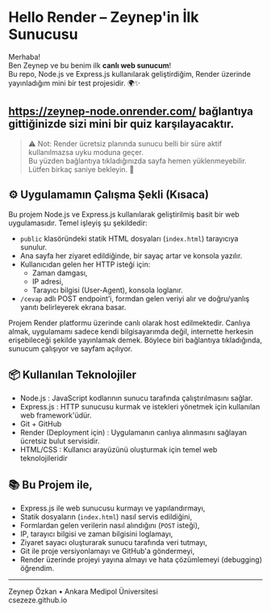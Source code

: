 #  Hello Render – Zeynep'in İlk Sunucusu 

Merhaba!  
Ben Zeynep ve bu benim ilk **canlı web sunucum**!  
Bu repo, Node.js ve Express.js kullanılarak geliştirdiğim, Render üzerinde yayınladığım mini bir test projesidir. 🌍✨

## https://zeynep-node.onrender.com/ bağlantıya gittiğinizde sizi mini bir quiz karşılayacaktır.

> ⚠️ Not: Render ücretsiz planında sunucu belli bir süre aktif kullanılmazsa uyku moduna geçer.  
> Bu yüzden bağlantıya tıkladığınızda sayfa hemen yüklenmeyebilir. Lütfen birkaç saniye bekleyin. 🙂

## ⚙️ Uygulamamın Çalışma Şekli (Kısaca)

Bu projem Node.js ve Express.js kullanılarak geliştirilmiş basit bir web uygulamasıdır. Temel işleyiş şu şekildedir:

- `public` klasöründeki statik HTML dosyaları (`index.html`) tarayıcıya sunulur.
- Ana sayfa her ziyaret edildiğinde, bir sayaç artar ve konsola yazılır.
- Kullanıcıdan gelen her HTTP isteği için:
  - Zaman damgası,
  - IP adresi,
  - Tarayıcı bilgisi (User-Agent),
  konsola loglanır.
- `/cevap` adlı POST endpoint’i, formdan gelen veriyi alır ve doğru/yanlış yanıtı belirleyerek ekrana basar.

Projem Render platformu üzerinde canlı olarak host edilmektedir.
Canlıya almak, uygulamamı sadece kendi bilgisayarımda değil, internette herkesin erişebileceği şekilde yayınlamak demek. Böylece biri bağlantıya tıkladığında, sunucum çalışıyor ve sayfam açılıyor.


## 📦 Kullanılan Teknolojiler

- Node.js    : JavaScript kodlarının sunucu tarafında çalıştırılmasını sağlar.
- Express.js : HTTP sunucusu kurmak ve istekleri yönetmek için kullanılan web framework'üdür.
- Git + GitHub
- Render (Deployment için) : Uygulamanın canlıya alınmasını sağlayan ücretsiz bulut servisidir.
- HTML/CSS : Kullanıcı arayüzünü oluşturmak için temel web teknolojileridir

## 📚 Bu Projem ile,

- Express.js ile web sunucusu kurmayı ve yapılandırmayı,
- Statik dosyaların (`index.html`) nasıl servis edildiğini,
- Formlardan gelen verilerin nasıl alındığını (`POST` isteği),
- IP, tarayıcı bilgisi ve zaman bilgisini loglamayı,
- Ziyaret sayacı oluşturarak sunucu tarafında veri tutmayı,
- Git ile proje versiyonlamayı ve GitHub'a göndermeyi,
- Render üzerinde projeyi yayına almayı ve hata çözümlemeyi (debugging) öğrendim.

---


Zeynep Özkan • Ankara Medipol Üniversitesi  
csezeze.github.io
